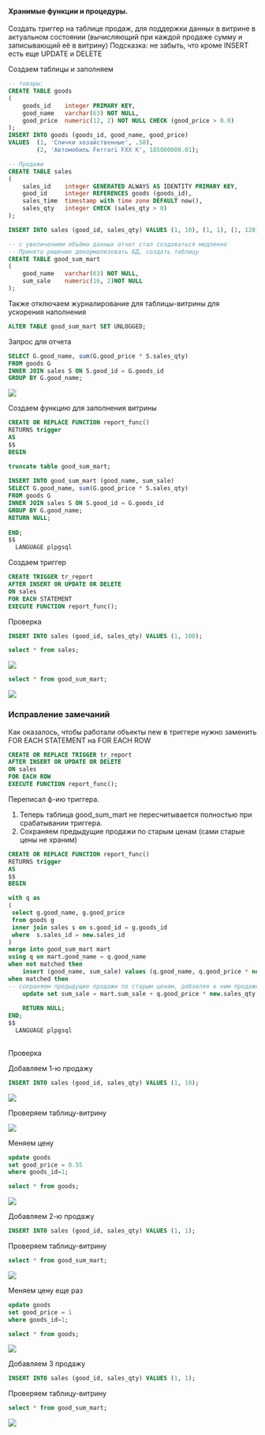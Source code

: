 #### Хранимые функции и процедуры.

Создать триггер на таблице продаж, для поддержки данных в витрине в актуальном состоянии (вычисляющий при каждой продаже сумму и записывающий её в витрину)
Подсказка: не забыть, что кроме INSERT есть еще UPDATE и DELETE

Создаем таблицы и заполняем

``` sql
-- товары:
CREATE TABLE goods
(
    goods_id    integer PRIMARY KEY,
    good_name   varchar(63) NOT NULL,
    good_price  numeric(12, 2) NOT NULL CHECK (good_price > 0.0)
);
INSERT INTO goods (goods_id, good_name, good_price)
VALUES 	(1, 'Спички хозайственные', .50),
		(2, 'Автомобиль Ferrari FXX K', 185000000.01);

-- Продажи
CREATE TABLE sales
(
    sales_id    integer GENERATED ALWAYS AS IDENTITY PRIMARY KEY,
    good_id     integer REFERENCES goods (goods_id),
    sales_time  timestamp with time zone DEFAULT now(),
    sales_qty   integer CHECK (sales_qty > 0)
);

INSERT INTO sales (good_id, sales_qty) VALUES (1, 10), (1, 1), (1, 120), (2, 1);

-- с увеличением объёма данных отчет стал создаваться медленно
-- Принято решение денормализовать БД, создать таблицу
CREATE TABLE good_sum_mart
(
	good_name   varchar(63) NOT NULL,
	sum_sale	numeric(16, 2)NOT NULL
);

```

Также отключаем журналирование для таблицы-витрины для ускорения наполнения

``` sql
ALTER TABLE good_sum_mart SET UNLOGGED;
```


Запрос для отчета

``` sql
SELECT G.good_name, sum(G.good_price * S.sales_qty)
FROM goods G
INNER JOIN sales S ON S.good_id = G.goods_id
GROUP BY G.good_name;
```

![](files/1.png)


Создаем функцию для заполнения витрины

``` sql
CREATE OR REPLACE FUNCTION report_func()
RETURNS trigger
AS
$$
BEGIN

truncate table good_sum_mart;
 
INSERT INTO good_sum_mart (good_name, sum_sale)
SELECT G.good_name, sum(G.good_price * S.sales_qty)
FROM goods G
INNER JOIN sales S ON S.good_id = G.goods_id
GROUP BY G.good_name;
RETURN NULL;
 
END;
$$
  LANGUAGE plpgsql
```

Создаем триггер

``` sql
CREATE TRIGGER tr_report
AFTER INSERT OR UPDATE OR DELETE
ON sales
FOR EACH STATEMENT
EXECUTE FUNCTION report_func();
```


Проверка

``` sql
INSERT INTO sales (good_id, sales_qty) VALUES (1, 100);

select * from sales;
```
![](files/2.png)


``` sql
select * from good_sum_mart;
```
![](files/3.png)


### Исправление замечаний

Как оказалось, чтобы работали объекты new в триггере нужно заменить FOR EACH STATEMENT на FOR EACH ROW

``` sql
CREATE OR REPLACE TRIGGER tr_report
AFTER INSERT OR UPDATE OR DELETE
ON sales
FOR EACH ROW
EXECUTE FUNCTION report_func();
```
Переписал ф-ию триггера. 
1) Теперь таблица good_sum_mart не пересчитывается полностью при срабатывании триггера.
2) Сохраняем предыдущие продажи по старым ценам (сами старые цены не храним)

``` sql
CREATE OR REPLACE FUNCTION report_func()
RETURNS trigger
AS
$$
BEGIN

with q as
(
 select g.good_name, g.good_price
 from goods g
 inner join sales s on s.good_id = g.goods_id
 where 	s.sales_id = new.sales_id
)
merge into good_sum_mart mart
using q on mart.good_name = q.good_name
when not matched then	   
	insert (good_name, sum_sale) values (q.good_name, q.good_price * new.sales_qty)
when matched then
-- сохраняем предыдущие продажи по старым ценам, добавляя к ним продажи по текущей цене
	update set sum_sale = mart.sum_sale + q.good_price * new.sales_qty;
	
	RETURN NULL;
END;
$$
  LANGUAGE plpgsql
  
```

Проверка

Добавляем 1-ю продажу

``` sql
INSERT INTO sales (good_id, sales_qty) VALUES (1, 10);
```
![](files/4.png)

Проверяем таблицу-витрину

![](files/5.png)

Меняем цену

``` sql
update goods
set good_price = 0.55
where goods_id=1;

select * from goods;
```
![](files/6.png)

Добавляем 2-ю продажу

``` sql
INSERT INTO sales (good_id, sales_qty) VALUES (1, 1);
```

Проверяем таблицу-витрину

``` sql
select * from good_sum_mart;
```
![](files/7.png)

Меняем цену еще раз

``` sql
update goods
set good_price = 1
where goods_id=1;

select * from goods;
```
![](files/8.png)

Добавляем 3 продажу

``` sql
INSERT INTO sales (good_id, sales_qty) VALUES (1, 1);
```

Проверяем таблицу-витрину

``` sql
select * from good_sum_mart;
```
![](files/9.png)

